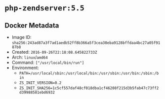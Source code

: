 # `php-zendserver:5.5`

## Docker Metadata

- Image ID: `sha256:243ad87a3f7ad1aedb52ff8b366a5f3cea38eba9128bffdaa4bc27a05f9187b8`
- Created: `2016-09-26T22:18:08.645822733Z`
- Arch: `linux`/`amd64`
- Command: `["/usr/local/bin/run"]`
- Environment:
  - `PATH=/usr/local/sbin:/usr/local/bin:/usr/sbin:/usr/bin:/sbin:/bin`
  - `ZS_INIT_VERSION=0.2`
  - `ZS_INIT_SHA256=1c5cf557daf48cf018dba1cf46208f215d3b5fab47c73ff2d39988581ebd6932`
